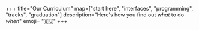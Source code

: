 +++
title="Our Curriculum"
map=["start here", "interfaces", "programming", "tracks", "graduation"]
description="Here's how you find out _what_ to do _when_"
emoji= "🇪🇺"
+++
